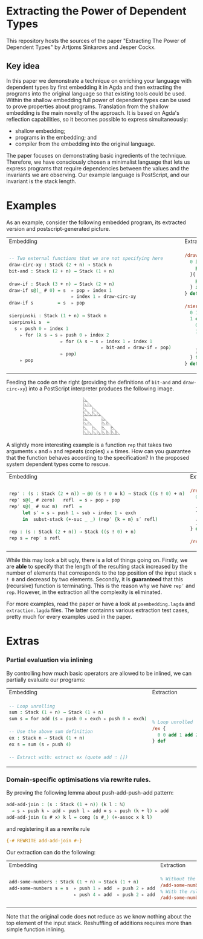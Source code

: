 Extracting the Power of Dependent Types
=======================================

This repository hosts the sources of the paper
"Extracting The Power of Dependent Types" by
Artjoms Sinkarovs and Jesper Cockx.

Key idea
--------

In this paper we demonstrate a technique on enriching
your language with dependent types by first embedding it
in Agda and then extracting the programs into the original
language so that existing tools could be used.
Within the shallow embedding full power of dependent types
can be used to prove properties about programs.  Translation
from the shallow embedding is the main novelty of the approach.
It is based on Agda's reflection capabilities, so it becomes
possible to express simultaneously:

 * shallow embedding;
 * programs in the embedding; and
 * compiler from the embedding into the original language.

The paper focuses on demonstrating basic ingredients of the
technique.  Therefore, we have consciously chosen a minimalist
language that lets us express programs that require dependencies
between the values and the invariants we are observing.
Our example language is PostScript, and our invariant is the
stack length.

Examples
========

As an example, consider the following embedded program, its extracted
version and postscript-generated picture.


<table>
<tr>
    <td>Embedding </td>
    <td>Extraction</td>
</tr>
<tr>
  <td>

```agda
-- Two external functions that we are not specifying here      
draw-circ-xy : Stack (2 + n) → Stack n
bit-and : Stack (2 + n) → Stack (1 + n)      
      
draw-if : Stack (3 + n) → Stack (2 + n)
draw-if s@(_ # 0) = s  ▹ pop ▹ index 1 
                       ▹ index 1 ▹ draw-circ-xy
draw-if s         = s  ▹ pop
      
sierpinski : Stack (1 + n) → Stack n
sierpinski s  =
  s ▹ push 0 ▹ index 1
    ▹ for (λ s → s ▹ push 0 ▹ index 2
                   ▹ for (λ s → s ▹ index 1 ▹ index 1
                                  ▹ bit-and ▹ draw-if ▹ pop)
                   ▹ pop)
    ▹ pop
```    
  </td>
  <td>

```ps
/draw-if {
  0 index 0 eq {
    pop 1 index 1 index draw-circ-xy
  }{
    pop
  } ifelse
} def
      
/sierpinski {
  0 1 index 
  1 exch {
    0 2 index 
    1 exch {
      1 index 1 index 
      bit-and draw-if pop
    } for pop
  } for pop
} def
```

  </td>
  </tr>
</table>

Feeding the code on the right (providing the definitions of `bit-and` and `draw-circ-xy`)
into a PostScript interpreter produces the following image.

<p align="center">
  <img height="20%" width="20%" src="sierp.png" />
</p>

A slightly more interesting example is a function `rep` that takes two
arguments `x` and `n` and repeats (copies) `x` `n` times.  How can you
guarantee that the function behaves according to the specification?
In the proposed system dependent types come to rescue.

<table>
<tr>
    <td>Embedding </td>
    <td>Extraction</td>
</tr>    
<tr>
  <td>

```agda
rep′ : (s : Stack (2 + n)) → @0 (s ! 0 ≡ k) → Stack ((s ! 0) + n)
rep′ s@(_ # zero)   refl  = s ▹ pop ▹ pop
rep′ s@(_ # suc m)  refl  =
     let s′ = s ▹ push 1 ▹ sub ▹ index 1 ▹ exch
     in  subst-stack (+-suc _ _) (rep′ {k = m} s′ refl)

rep : (s : Stack (2 + n)) → Stack ((s ! 0) + n)
rep s = rep′ s refl
```    
  </td>
  <td>

```ps
/rep′ {
  0 index 0 eq {
    pop pop
  } {
    1 sub 1 index exch rep′
  } ifelse
} def

/rep { rep′ } def
```

  </td>
  </tr>
</table>

While this may look a bit ugly, there is a lot of things going on.  Firstly, we
are **able** to specify that the length of the resulting stack increased by the
number of elements that corresponds to the top position of the input stack `s ! 0`
and decreasd by two elements.  Secondly, it is **guaranteed** that this (recursive)
function is terminating.  This is the reason why we have `rep′` and `rep`.  However,
in the extraction all the complexity is eliminated.

For more examples, read the paper or have a look at `psembedding.lagda` and `extraction.lagda`
files.  The latter containns various extraction test cases, pretty much for every examples used
in the paper.

Extras
======

### Partial evaluation via inlining

By controlling how much basic operators are allowed
to be inlined, we can partially evaluate our programs:

<table>
<tr>
    <td>Embedding </td>
    <td>Extraction</td>
</tr>    
<tr>
  <td>

```agda
-- Loop unrolling
sum : Stack (1 + n) → Stack (1 + n)
sum s = for add (s ▹ push 0 ▹ exch ▹ push 0 ▹ exch)

-- Use the above sum definition
ex : Stack n → Stack (1 + n)
ex s = sum (s ▹ push 4)

-- Extract with: extract ex (quote add ∷ [])      
```    
  </td>
  <td>

```ps
% Loop unrolled
/ex {
  0 0 add 1 add 2 add 3 add 4 add
} def
```

  </td>
  </tr>
</table>



### Domain-specific optimisations via rewrite rules.

By proving the following lemma about push-add-push-add pattern:

```agda
add-add-join : (s : Stack (1 + n)) (k l : ℕ)
  → s ▹ push k ▹ add ▹ push l ▹ add ≡ s ▹ push (k + l) ▹ add
add-add-join (s # x) k l = cong (s #_) (+-assoc x k l)
```
and registering it as a rewrite rule
```agda
{-# REWRITE add-add-join #-}
```

Our extraction can do the following:

<table>
<tr>
    <td>Embedding </td>
    <td>Extraction</td>
</tr>    
<tr>
  <td>

```agda
add-some-numbers : Stack (1 + n) → Stack (1 + n)
add-some-numbers s = s  ▹ push 1 ▹ add  ▹ push 2 ▹ add
                        ▹ push 4 ▹ add  ▹ push 2 ▹ add
```    
  </td>
  <td>

```ps
% Without the rewrite rule
/add-some-numbers { 1 add 2 add 4 add 2 add } def
% With the rule
/add-some-numbers { 9 add } def
```

  </td>
  </tr>
</table>

Note that the original code does not reduce as we know nothing about the
top element of the input stack.  Reshuffling of additions requires more than
simple function inlining.

